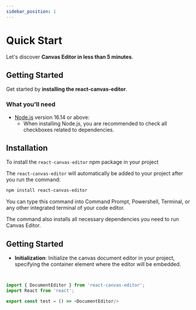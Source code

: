 ```yaml
---
sidebar_position: 1
---
```


# Quick Start

Let's discover **Canvas Editor in less than 5 minutes**.

## Getting Started

Get started by **installing the react-canvas-editor**.

### What you'll need

- [Node.js](https://nodejs.org/en/download/) version 16.14 or above:
  - When installing Node.js, you are recommended to check all checkboxes related to dependencies.

## Installation

To install the `react-canvas-editor` npm package in your project

The `react-canvas-editor` will automatically be added to your project after you run the command:

```bash
npm install react-canvas-editor
```

You can type this command into Command Prompt, Powershell, Terminal, or any other integrated terminal of your code editor.

The command also installs all necessary dependencies you need to run Canvas Editor.

## Getting Started

- **Initialization**: Initialize the canvas document editor in your project, specifying the container element where the editor will be embedded.

```javascript


import { DocumentEditor } from 'react-canvas-editor';
import React from 'react';

export const test = () => <DocumentEditor/>

```
